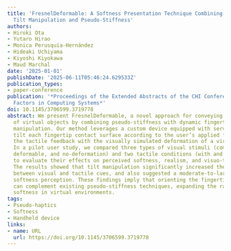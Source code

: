 ```yaml
---
title: 'FresnelDeformable: A Softness Presentation Technique Combining Fingertip Plane
  Tilt Manipulation and Pseudo-Stiffness'
authors:
- Hiroki Ota
- Yutaro Hirao
- Monica Perusquía-Hernández
- Hideaki Uchiyama
- Kiyoshi Kiyokawa
- Maud Marchal
date: '2025-01-01'
publishDate: '2025-06-11T05:46:24.629533Z'
publication_types:
- paper-conference
publication: '*Proceedings of the Extended Abstracts of the CHI Conference on Human
  Factors in Computing Systems*'
doi: 10.1145/3706599.3719778
abstract: We present FresnelDeformable, a novel approach for conveying the softness
  of virtual objects by combining pseudo-stiffness with dynamic fingertip plane tilt
  manipulation. Our method leverages a custom device equipped with servo motors that
  tilt each fingertip contact surface according to the user’s applied force, aligning
  the tactile feedback with the visually simulated deformation of a virtual object.
  In a pilot user study, we compared three types of visual stimuli (compressible,
  deformable, and no-deformation) and two tactile conditions (with and without tilt)
  to evaluate their effects on perceived softness, realism, and visuo-tactile coherence.
  The results showed that tilt manipulation significantly increased the coherence
  between visual and tactile cues, and also suggested a moderate-to-large effect on
  softness perception. These findings imply that orienting the fingertip contact plane
  can complement existing pseudo-stiffness techniques, expanding the range of perceived
  softness in virtual environments.
tags:
- Pseudo-haptics
- Softness
- Handheld device
links:
- name: URL
  url: https://doi.org/10.1145/3706599.3719778
---
```

